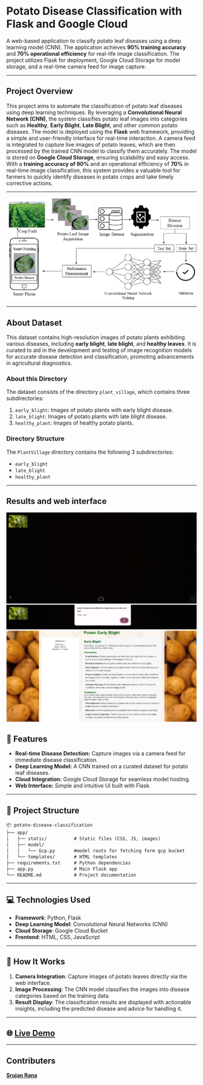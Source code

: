 # Potato Disease Classification with Flask and Google Cloud

A web-based application to classify potato leaf diseases using a deep learning model (CNN). The application achieves **90% training accuracy** and **70% operational efficiency** for real-life image classification. The project utilizes Flask for deployment, Google Cloud Storage for model storage, and a real-time camera feed for image capture.

---
## Project Overview

This project aims to automate the classification of potato leaf diseases using deep learning techniques. By leveraging a **Convolutional Neural Network (CNN)**, the system classifies potato leaf images into categories such as **Healthy**, **Early Blight**, **Late Blight**, and other common potato diseases. The model is deployed using the **Flask** web framework, providing a simple and user-friendly interface for real-time interaction. A camera feed is integrated to capture live images of potato leaves, which are then processed by the trained CNN model to classify them accurately. The model is stored on **Google Cloud Storage**, ensuring scalability and easy access. With a **training accuracy of 90%** and an operational efficiency of **70%** in real-time image classification, this system provides a valuable tool for farmers to quickly identify diseases in potato crops and take timely corrective actions.

---
![Potato Disease Classification Logo](https://github.com/Srujanrana07/Potato-disease-classification/blob/main/static/image/potato%20classiifier.png)

---
## About Dataset

This dataset contains high-resolution images of potato plants exhibiting various diseases, including **early blight**, **late blight**, and **healthy leaves**. It is curated to aid in the development and testing of image recognition models for accurate disease detection and classification, promoting advancements in agricultural diagnostics.

### About this Directory
The dataset consists of the directory `plant_village`, which contains three subdirectories:
1. `early_blight`: Images of potato plants with early blight disease.
2. `late_blight`: Images of potato plants with late blight disease.
3. `healthy_plant`: Images of healthy potato plants.

### Directory Structure

The `PlantVillage` directory contains the following 3 subdirectories:
- `early_blight`
- `late_blight`
- `healthy_plant`

---

## Results and web interface 
![Results and web interface](https://github.com/Srujanrana07/Potato-disease-classification/blob/main/static/image/Screenshot%202025-01-01%20144600.png)
![Results and web interface](https://github.com/Srujanrana07/Potato-disease-classification/blob/main/static/image/Screenshot%202025-01-01%20144621.png)
![Results and web interface](https://github.com/Srujanrana07/Potato-disease-classification/blob/main/static/image/Screenshot%202025-01-01%20144753.png)


## 🚀 Features

- **Real-time Disease Detection:** Capture images via a camera feed for immediate disease classification.
- **Deep Learning Model:** A CNN trained on a curated dataset for potato leaf diseases.
- **Cloud Integration:** Google Cloud Storage for seamless model hosting.
- **Web Interface:** Simple and intuitive UI built with Flask.

---

## 📂 Project Structure

```plaintext
📦 potato-disease-classification
├── app/
│   ├── static/          # Static files (CSS, JS, images)       
│   ├── model/
│   │   └── Gcp.py       #model routs for fetching form gcp bucket
│   └── templates/       # HTML templates
├── requirements.txt     # Python dependencies
├── app.py               # Main Flask app
└── README.md            # Project documentation
```
---
## 💻 Technologies Used

- **Framework**: Python, Flask
- **Deep Learning Model**: Convolutional Neural Networks (CNN)
- **Cloud Storage**: Google Cloud Bucket
- **Frontend**: HTML, CSS, JavaScript

---

## 📸 How It Works

1. **Camera Integration**: Capture images of potato leaves directly via the web interface.
2. **Image Processing**: The CNN model classifies the images into disease categories based on the training data.
3. **Result Display**: The classification results are displayed with actionable insights, including the predicted disease and advice for handling it.
---
## 🌐 [Live Demo](https://potato-disease-classification-srujanrana.onrender.com/)
---
## Contributers
[**Srujan Rana**](https://github.com/Srujanrana07.git)



